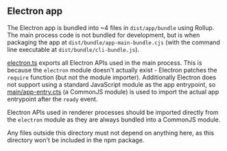 Electron app
---

The Electron app is bundled into ~4 files in `dist/app/bundle` using Rollup. The main process code is not bundled for development, but is when packaging the app at `dist/bundle/app-main-bundle.cjs` (with the command line executable at `dist/bundle/cli-bundle.js`).

[electron.ts](electron.ts) exports all Electron APIs used in the main process. This is because the `electron` module doesn't actually exist - Electron patches the `require` function (but not the module importer). Additionally Electron does not support using a standard JavaScript module as the app entrypoint, so [main/app-entry.cts](main/app-entry.cts) (a CommonJS module) is used to import the actual app entrypoint after the `ready` event.

Electron APIs used in renderer processes should be imported directly from the `electron` module as they are always bundled into a CommonJS module.

Any files outside this directory must not depend on anything here, as this directory won't be included in the npm package.
